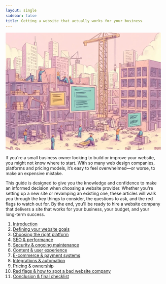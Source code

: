 ```yaml
---
layout: single
sidebar: false
title: Getting a website that actually works for your business
---
```


![{{ site.title }}](/assets/images/website-build.webp)

If you're a small business owner looking to build or improve your website,
you might not know where to start. With so many web design companies,
platforms and pricing models, it’s easy to feel overwhelmed—or worse, to
make an expensive mistake.

This guide is designed to give you the knowledge and confidence to make an
informed decision when choosing a website provider. Whether you're setting
up a new site or revamping an existing one, these articles will walk you
through the key things to consider, the questions to ask, and the red flags
to watch out for. By the end, you'll be ready to hire a website company that
delivers a site that works for your business, your budget, and your
long-term success.

1. [Introduction](./introduction/)
1. [Defining your website goals](./goals/)
1. [Choosing the right platform](./platform/)
1. [SEO & performance](./seo/)
1. [Security & ongoing maintenance](./maintenance/)
1. [Content & user experience](./content/)
1. [E-commerce & payment systems](./ecommerce/)
1. [Integrations & automation](./integrations/)
1. [Pricing & ownership](./pricing/)
1. [Red flags & how to spot a bad website company](./redflags/)
1. [Conclusion & final checklist](./conclusion/)
